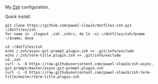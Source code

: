 My [Zsh](https://www.zsh.org/) configuration.

Quick install:

	git clone https://github.com/pawel-slowik/dotfiles-zsh.git ~/dotfiles/zsh
	for name in .zlogout .zsh .zshrc; do ln -si ~/dotfiles/zsh/$name ~/$name; done

	cd ~/dotfiles/zsh
	echo /.zsh/async-git-prompt.plugin.zsh >> .git/info/exclude
	echo /.zsh/term-title.plugin.zsh >> .git/info/exclude
	cd .zsh
	curl -L -O https://raw.githubusercontent.com/pawel-slowik/zsh-async-git-prompt/master/async-git-prompt.plugin.zsh
	curl -L -O https://raw.githubusercontent.com/pawel-slowik/zsh-term-title/master/term-title.plugin.zsh
